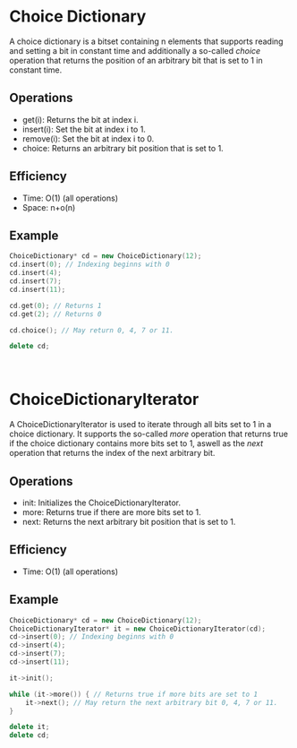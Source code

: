 Choice Dictionary
===
A choice dictionary is a bitset containing n elements that supports reading and setting a bit in constant time and additionally a so-called *choice* operation that returns the position of an arbitrary bit that is set to 1 in constant time.

## Operations
* get(i): Returns the bit at index i.
* insert(i): Set the bit at index i to 1.
* remove(i): Set the bit at index i to 0.
* choice: Returns an arbitrary bit position that is set to 1.

## Efficiency
* Time: O(1) (all operations)
* Space: n+o(n)

## Example

```cpp
ChoiceDictionary* cd = new ChoiceDictionary(12);
cd.insert(0); // Indexing beginns with 0
cd.insert(4);
cd.insert(7);
cd.insert(11);

cd.get(0); // Returns 1
cd.get(2); // Returns 0

cd.choice(); // May return 0, 4, 7 or 11.

delete cd;
```
<br>

ChoiceDictionaryIterator
===

A ChoiceDictionaryIterator is used to iterate through all bits set to 1 in a choice dictionary.
It supports the so-called *more* operation that returns true if the choice dictionary contains more bits set to 1, aswell as the *next* operation that returns the index of the next arbitrary bit.

## Operations
* init: Initializes the ChoiceDictionaryIterator.
* more: Returns true if there are more bits set to 1.
* next: Returns the next arbitrary bit position that is set to 1.

## Efficiency
* Time: O(1) (all operations)

## Example

```cpp
ChoiceDictionary* cd = new ChoiceDictionary(12);
ChoiceDictionaryIterator* it = new ChoiceDictionaryIterator(cd);
cd->insert(0); // Indexing beginns with 0
cd->insert(4);
cd->insert(7);
cd->insert(11);

it->init();

while (it->more()) { // Returns true if more bits are set to 1
    it->next(); // May return the next arbitrary bit 0, 4, 7 or 11.
}

delete it;
delete cd;
```
